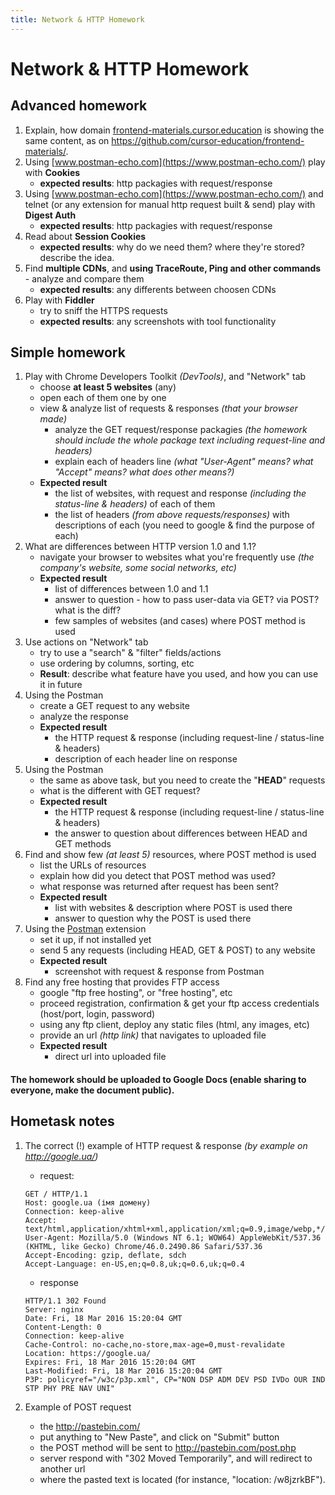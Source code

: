```yaml
---
title: Network & HTTP Homework
---
```


# Network & HTTP Homework

## Advanced homework

1. Explain, how domain [frontend-materials.cursor.education](frontend-materials.cursor.education) is showing the same content, as on https://github.com/cursor-education/frontend-materials/.
1. Using [www.postman-echo.com](https://www.postman-echo.com/) play with **Cookies**
   - **expected results**: http packagies with request/response
1. Using [www.postman-echo.com](https://www.postman-echo.com/) and telnet (or any extension for manual http request built & send) play with **Digest Auth**
   - **expected results**: http packagies with request/response
1. Read about **Session Cookies**
   - **expected results**: why do we need them? where they're stored? describe the idea.
1. Find **multiple CDNs**, and **using TraceRoute, Ping and other commands** - analyze and compare them
   - **expected results**: any differents between choosen CDNs
1. Play with **Fiddler**
   - try to sniff the HTTPS requests
   - **expected results**: any screenshots with tool functionality

## Simple homework

1. Play with Chrome Developers Toolkit *(DevTools)*, and "Network" tab
   - choose **at least 5 websites** (any)
   - open each of them one by one
   - view & analyze list of requests & responses *(that your browser made)*
      - analyze the GET request/response packagies *(the homework should include the whole package text including request-line and headers)*
      - explain each of headers line *(what "User-Agent" means? what "Accept" means? what does other means?)*
   - **Expected result**
      - the list of websites, with request and response *(including the status-line & headers)* of each of them
      - the list of headers *(from above requests/responses)* with descriptions of each (you need to google & find the purpose of each)
1. What are differences between HTTP version 1.0 and 1.1?
   - navigate your browser to websites what you're frequently use *(the company's website, some social networks, etc)*
   - **Expected result**
      - list of differences between 1.0 and 1.1
      - answer to question - how to pass user-data via GET? via POST? what is the diff?
      - few samples of websites (and cases) where POST method is used
1. Use actions on "Network" tab
   - try to use a "search" & "filter" fields/actions
   - use ordering by columns, sorting, etc
   - **Result**: describe what feature have you used, and how you can use it in future
1. Using the Postman
   - create a GET request to any website
   - analyze the response
   - **Expected result**
      - the HTTP request & response (including request-line / status-line & headers)
      - description of each header line on response
1. Using the Postman
   - the same as above task, but you need to create the "**HEAD**" requests
   - what is the different with GET request?
   - **Expected result**
      - the HTTP request & response (including request-line / status-line & headers)
      - the answer to question about differences between HEAD and GET methods
1. Find and show few *(at least 5)* resources, where POST method is used
   - list the URLs of resources
   - explain how did you detect that POST method was used?
   - what response was returned after request has been sent?
   - **Expected result**
      - list with websites & description where POST is used there
      - answer to question why the POST is used there
1. Using the [Postman](https://www.getpostman.com/) extension
   - set it up, if not installed yet
   - send 5 any requests (including HEAD, GET & POST) to any website
   - **Expected result**
      - screenshot with request & response from Postman
1. Find any free hosting that provides FTP access
   - google "ftp free hosting", or "free hosting", etc
   - proceed registration, confirmation & get your ftp access credentials (host/port, login, password)
   - using any ftp client, deploy any static files (html, any images, etc)
   - provide an url *(http link)* that navigates to uploaded file
   - **Expected result**
      - direct url into uploaded file

#### The homework should be uploaded to Google Docs (enable sharing to everyone, make the document public).

## Hometask notes
1. The correct (!) example of HTTP request & response *(by example on http://google.ua/)*

    - request:
    ```
    GET / HTTP/1.1
    Host: google.ua (імя домену)
    Connection: keep-alive
    Accept: text/html,application/xhtml+xml,application/xml;q=0.9,image/webp,*/*;q=0.8
    User-Agent: Mozilla/5.0 (Windows NT 6.1; WOW64) AppleWebKit/537.36 (KHTML, like Gecko) Chrome/46.0.2490.86 Safari/537.36 
    Accept-Encoding: gzip, deflate, sdch
    Accept-Language: en-US,en;q=0.8,uk;q=0.6,uk;q=0.4
    ```

    - response
    ```
    HTTP/1.1 302 Found
    Server: nginx
    Date: Fri, 18 Mar 2016 15:20:04 GMT
    Content-Length: 0
    Connection: keep-alive
    Cache-Control: no-cache,no-store,max-age=0,must-revalidate
    Location: https://google.ua/
    Expires: Fri, 18 Mar 2016 15:20:04 GMT
    Last-Modified: Fri, 18 Mar 2016 15:20:04 GMT
    P3P: policyref="/w3c/p3p.xml", CP="NON DSP ADM DEV PSD IVDo OUR IND STP PHY PRE NAV UNI"
    ```

1. Example of POST request
   - the http://pastebin.com/
   - put anything to "New Paste", and click on "Submit" button
   - the POST method will be sent to http://pastebin.com/post.php
   - server respond with "302 Moved Temporarily", and will redirect to another url
   - where the pasted text is located (for instance, "location: /w8jzrkBF").